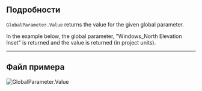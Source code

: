 ## Подробности
`GlobalParameter.Value` returns the value for the given global parameter.

In the example below, the global parameter, "Windows_North Elevation Inset" is returned and the value is returned (in project units).
___
## Файл примера

![GlobalParameter.Value](./Revit.Elements.GlobalParameter.Value_img.jpg)

